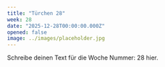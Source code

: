 ```yaml
---
title: "Türchen 28"
week: 28
date: "2025-12-28T00:00:00.000Z"
opened: false
image: ../images/placeholder.jpg
---
```


Schreibe deinen Text für die Woche Nummer: 28 hier.
